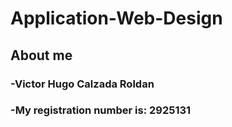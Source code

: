 # Application-Web-Design
##                                                    About me
### **-Victor Hugo Calzada Roldan**
### -My registration number is: **2925131**
